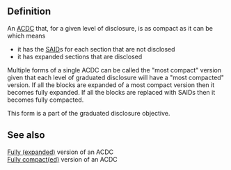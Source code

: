 ## Definition
An [ACDC](acdc) that, for a given level of disclosure, is as compact as it can be which means
- it has the [SAID](said)s for each section that are not disclosed 
- it has expanded sections that are disclosed 

Multiple forms of a single ACDC can be called the "most compact" version given that each level of graduated disclosure will have a "most compacted" version. If all the blocks are expanded of a most compact version then it becomes fully expanded. If all the blocks are replaced with SAIDs then it becomes fully compacted. 

This form is a part of the graduated disclosure objective.

## See also
[Fully (expanded)](fully-expanded) version of an ACDC\
[Fully compact(ed)](fully-compact) version of an ACDC